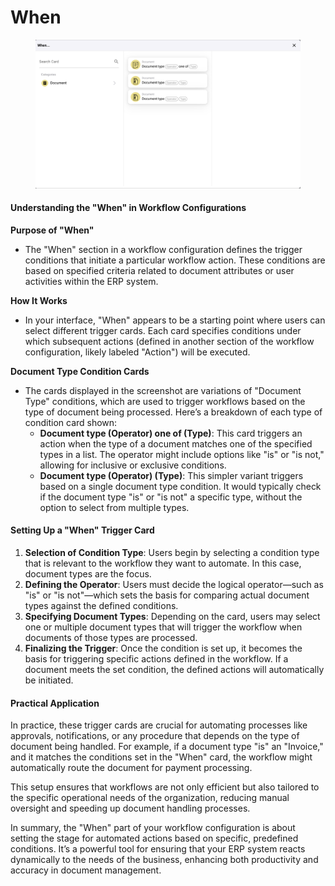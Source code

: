 # When

<figure><img src="../../../.gitbook/assets/Bildschirmfoto 2024-05-04 um 16.25.45.png" alt=""><figcaption></figcaption></figure>

#### Understanding the "When" in Workflow Configurations

**Purpose of "When"**

* The "When" section in a workflow configuration defines the trigger conditions that initiate a particular workflow action. These conditions are based on specified criteria related to document attributes or user activities within the ERP system.

**How It Works**

* In your interface, "When" appears to be a starting point where users can select different trigger cards. Each card specifies conditions under which subsequent actions (defined in another section of the workflow configuration, likely labeled "Action") will be executed.

**Document Type Condition Cards**

* The cards displayed in the screenshot are variations of "Document Type" conditions, which are used to trigger workflows based on the type of document being processed. Here’s a breakdown of each type of condition card shown:
  * **Document type (Operator) one of (Type)**: This card triggers an action when the type of a document matches one of the specified types in a list. The operator might include options like "is" or "is not," allowing for inclusive or exclusive conditions.
  * **Document type (Operator) (Type)**: This simpler variant triggers based on a single document type condition. It would typically check if the document type "is" or "is not" a specific type, without the option to select from multiple types.

#### Setting Up a "When" Trigger Card

1. **Selection of Condition Type**: Users begin by selecting a condition type that is relevant to the workflow they want to automate. In this case, document types are the focus.
2. **Defining the Operator**: Users must decide the logical operator—such as "is" or "is not"—which sets the basis for comparing actual document types against the defined conditions.
3. **Specifying Document Types**: Depending on the card, users may select one or multiple document types that will trigger the workflow when documents of those types are processed.
4. **Finalizing the Trigger**: Once the condition is set up, it becomes the basis for triggering specific actions defined in the workflow. If a document meets the set condition, the defined actions will automatically be initiated.

#### Practical Application

In practice, these trigger cards are crucial for automating processes like approvals, notifications, or any procedure that depends on the type of document being handled. For example, if a document type "is" an "Invoice," and it matches the conditions set in the "When" card, the workflow might automatically route the document for payment processing.

This setup ensures that workflows are not only efficient but also tailored to the specific operational needs of the organization, reducing manual oversight and speeding up document handling processes.

In summary, the "When" part of your workflow configuration is about setting the stage for automated actions based on specific, predefined conditions. It’s a powerful tool for ensuring that your ERP system reacts dynamically to the needs of the business, enhancing both productivity and accuracy in document management.
